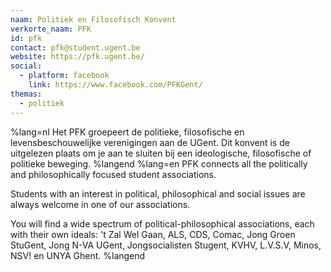```yaml
---
naam: Politiek en Filosofisch Konvent
verkorte_naam: PFK
id: pfk
contact: pfk@student.ugent.be
website: https://pfk.ugent.be/
social:
  - platform: facebook
    link: https://www.facebook.com/PFKGent/
themas:
  - politiek
---
```


%lang=nl Het PFK groepeert de politieke, filosofische en levensbeschouwelijke verenigingen aan de UGent. Dit konvent is de uitgelezen plaats om je aan te sluiten bij een ideologische, filosofische of politieke beweging. %langend %lang=en PFK connects all the politically and philosophically focused student associations.

Students with an interest in political, philosophical and social issues are always welcome in one of our associations.

You will find a wide spectrum of political-philosophical associations, each with their own ideals: 't Zal Wel Gaan, ALS, CDS, Comac, Jong Groen StuGent, Jong N-VA UGent, Jongsocialisten Stugent, KVHV, L.V.S.V, Minos, NSV! en UNYA Ghent. %langend

